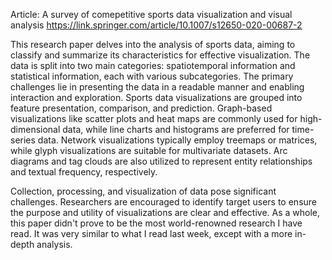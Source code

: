 Article: A survey of comepetitive sports data visualization and visual analysis
https://link.springer.com/article/10.1007/s12650-020-00687-2

This research paper delves into the analysis of sports data, aiming to classify and summarize its characteristics for effective visualization. The data is split into two main categories: spatiotemporal information and statistical information, each with various subcategories. The primary challenges lie in presenting the data in a readable manner and enabling interaction and exploration. Sports data visualizations are grouped into feature presentation, comparison, and prediction. Graph-based visualizations like scatter plots and heat maps are commonly used for high-dimensional data, while line charts and histograms are preferred for time-series data. Network visualizations typically employ treemaps or matrices, while glyph visualizations are suitable for multivariate datasets. Arc diagrams and tag clouds are also utilized to represent entity relationships and textual frequency, respectively. 

Collection, processing, and visualization of data pose significant challenges. Researchers are encouraged to identify target users to ensure the purpose and utility of visualizations are clear and effective. As a whole, this paper didn't prove to be the most world-renowned research I have read. It was very similar to what I read last week, except with a more in-depth analysis. 
